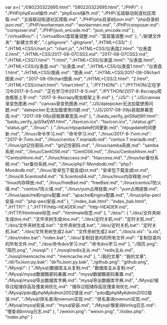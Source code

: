 var a={
  "./080220322695.html": "080220322695.html", 
  "./PHP/": {
    "./PHP/phpExcel操作.md": "phpExcel操作.md", 
    "./PHP/五级联动街道社区爬取.md": "五级联动街道社区爬取.md", 
    "./PHP/php目录树json.md": "php目录树json.md", 
    "./PHP/workermen.md": "workermen.md", 
    "./PHP/composer.md": "composer.md", 
    "./PHP/json_encode.md": "json_encode.md"
  }, 
  "./virtualBox/": {
    "./virtualBox/盘容量调整.md": "盘容量调整.md"
  }, 
  "./新建文件夹": "新建文件夹", 
  "./.gitignore": ".gitignore", 
  "./HTML+CSS/": {
    "./HTML+CSS/chart.js": "chart.js", 
    "./HTML+CSS/仪表盘2.html": "仪表盘2.html", 
    "./HTML+CSS/2017-08-07CSS3.md": "2017-08-07CSS3.md", 
    "./HTML+CSS/1.html": "1.html", 
    "./HTML+CSS/仪表盘.html": "仪表盘.html", 
    "./HTML+CSS/仪表盘.md": "仪表盘.md", 
    "./HTML+CSS/仪表盘1.html": "仪表盘1.html", 
    "./HTML+CSS/图表.md": "图表.md", 
    "./HTML+CSS/2017-08-09chart图表.md": "2017-08-09chart图表.md", 
    "./HTML+CSS/2.html": "2.html", 
    "./HTML+CSS/chart.html": "chart.html"
  }, 
  "./PYTHON/": {
    "./PYTHON/正在学习中2017-8-5.md": "正在学习中2017-8-5.md", 
    "./PYTHON/2017-8-8scrapy爬虫框架上手.md": "2017-8-8scrapy爬虫框架上手.md"
  }, 
  "./JS/": {
    "./JS/canvas渐变色图表.md": "canvas渐变色图表.md", 
    "./JS/datepicker无法加载使用问题.md": "datepicker无法加载使用问题.md", 
    "./JS/2017-08-09js获取屏幕宽高.md": "2017-08-09js获取屏幕宽高.md"
  }, 
  "./baidu_verify_ipiS9afjWf.html": "baidu_verify_ipiS9afjWf.html", 
  "./favicon.ico": "favicon.ico", 
  "./status.gif": "status.gif", 
  "./linux/": {
    "./linux/ntpupdate时间更新.md": "ntpupdate时间更新.md", 
    "./linux/命令学习.md": "命令学习.md", 
    "./linux/2017-8-7vim.md": "2017-8-7vim.md", 
    "./linux/centos 7 mariadb.md": "centos 7 mariadb.md", 
    "./linux/git记住密码.md": "git记住密码.md", 
    "./linux/samba系统.md": "samba系统.md", 
    "./linux/CentOS6.md": "CentOS6.md", 
    "./linux/Centoshhvm.md": "Centoshhvm.md", 
    "./linux/htaccess.md": "htaccess.md", 
    "./linux/tar备份系统.md": "tar备份系统.md", 
    "./linux/php7-Mondodb.md": "php7-Mondodb.md", 
    "./linux/安卓包下载变成txt.md": "安卓包下载变成txt.md", 
    "./linux/6.5centos64.md": "6.5centos64.md", 
    "./linux/linux内存释放.md": "linux内存释放.md", 
    "./linux/freeBsd.md": "freeBsd.md", 
    "./linux/centos7防火墙.md": "centos7防火墙.md", 
    "./linux/yum占用拯救.md": "yum占用拯救.md", 
    "./linux/apache和nginx配置.md": "apache和nginx配置.md", 
    "./linux/php-pecl安装.md": "php-pecl安装.md"
  }, 
  "./index_bak.html": "index_bak.html", 
  "./HTTP/": {
    "./HTTP/http-HEADER.md": "http-HEADER.md", 
    "./HTTP/htmlmate标签.md": "htmlmate标签.md"
  }, 
  "./dos/": {
    "./dos/文件夹树生成dos.md": "文件夹树生成dos.md", 
    "./dos/定时关机.md": "定时关机.md", 
    "./dos/文件夹树生成.bat": "文件夹树生成.bat", 
    "./dos/定时关机.bat": "定时关机.bat", 
    "./dos/文件夹树生成2.bat": "文件夹树生成2.bat", 
    "./dos/a.xls": "a.xls", 
    "./dos/index.bat": "index.bat", 
    "./dos/复制目录内的所有文件.md": "复制目录内的所有文件.md", 
    "./dos/命令dos学习.md": "命令dos学习.md"
  }, 
  "./简历.png": "简历.png", 
  "./nosql/": {
    "./nosql/redis主从.md": "redis主从.md", 
    "./nosql/memcache.md": "memcache.md"
  }, 
  "./我的文章": "我的文章", 
  "./dirToJson.py.bak": "dirToJson.py.bak", 
  "./github.png": "github.png", 
  "./Mysql/": {
    "./Mysql/数据库主从复制.md": "数据库主从复制.md", 
    "./Mysql/mysql数据酷密码重置.md": "mysql数据酷密码重置.md", 
    "./Mysql/mysql导出数据库字典.md": "mysql导出数据库字典.md", 
    "./Mysql/储存过程储存函及慢查询优化.md": "储存过程储存函及慢查询优化.md", 
    "./Mysql/pdo或phpMyAdmin2002错误.md": "pdo或phpMyAdmin2002错误.md", 
    "./Mysql/排名查询rownum实现.md": "排名查询rownum实现.md", 
    "./Mysql/mysql安装.md": "mysql安装.md", 
    "./Mysql/慢查询binlog日志.md": "慢查询binlog日志.md"
  }, 
  "./weixin.png": "weixin.png", 
  "./index.php": "index.php"
}